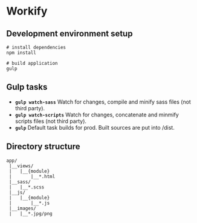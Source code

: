 # Workify

## Development environment setup

```
# install dependencies 
npm install

# build application
gulp
```

## Gulp tasks

- __`gulp watch-sass`__ Watch for changes, compile and minify sass files (not third party).
- __`gulp watch-scripts`__ Watch for changes, concatenate and minmify scripts files (not third party).
- __`gulp`__ Default task builds for prod. Built sources are put into /dist.

## Directory structure

```
app/
 |__views/
 |   |__{module}
 |       |__*.html
 |__sass/
 |   |__*.scss
 |__js/
 |   |__{module}
 |       |__*.js
 |__images/
 |   |__*.jpg/png
```
